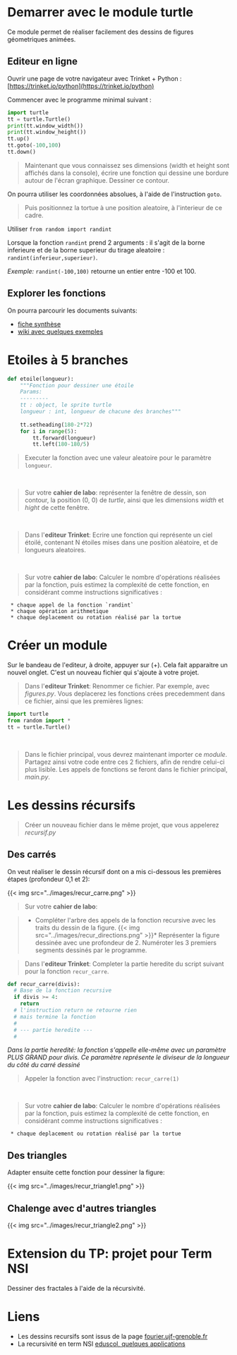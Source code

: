 # Demarrer avec le module turtle
Ce module permet de réaliser facilement des dessins de figures géometriques animées.

## Editeur en ligne
Ouvrir une page de votre navigateur avec Trinket + Python : [https://trinket.io/python](https://trinket.io/python)

Commencer avec le programme minimal suivant : 

```python
import turtle
tt = turtle.Turtle()
print(tt.window_width())
print(tt.window_height())
tt.up()
tt.goto(-100,100)
tt.down()
```

> Maintenant que vous connaissez ses dimensions (width et height sont affichés dans la console), écrire une fonction qui dessine une bordure autour de l'écran graphique. Dessiner ce contour.

On pourra utiliser les coordonnées absolues, à l'aide de l'instruction `goto`.

> Puis positionnez la tortue à une position aleatoire, à l'interieur de ce cadre.

Utiliser `from random import randint` 

Lorsque la fonction `randint` prend 2 arguments : il s'agit de la borne inferieure et de la borne superieur du tirage aleatoire : `randint(inferieur,superieur)`.

*Exemple:* `randint(-100,100)` retourne un entier entre -100 et 100.

## Explorer les fonctions
On pourra parcourir les documents suivants:

* [fiche synthèse](https://perso.limsi.fr/pointal/_media/python:turtle:turtleref.pdf)
* [wiki avec quelques exemples](https://wiki.mchobby.be/index.php?title=Python-Turtle-Exemple2)


# Etoiles à 5 branches

```python
def etoile(longueur):
    """Fonction pour dessiner une étoile
    Params:
    ---------
    tt : object, le sprite turtle
    longueur : int, longueur de chacune des branches"""
    
    tt.setheading(180-2*72)
    for i in range(5):
        tt.forward(longueur)
        tt.left(180-180/5)
 ```
 
 > Executer la fonction avec une valeur aleatoire pour le paramètre `longueur`.
 
 <br>

 > Sur votre **cahier de labo**: représenter la fenêtre de dessin, son contour, la position (0, 0) de *turtle*, ainsi que les dimensions *width* et *hight* de cette fenêtre.

 <br>
 
 > Dans l'**editeur Trinket**: Ecrire une fonction qui représente un ciel étoilé, contenant N étoiles mises dans une position aléatoire, et de longueurs aleatoires.
 
 <br>
 
 > Sur votre **cahier de labo**: Calculer le nombre d'opérations réalisées par la fonction, puis estimez la complexité de cette fonction, en considérant comme instructions significatives : 
 	
 	 * chaque appel de la fonction `randint`
 	 * chaque opération arithmetique
 	 * chaque deplacement ou rotation réalisé par la tortue

# Créer un module
Sur le bandeau de l'editeur, à droite, appuyer sur (+).
Cela fait apparaitre un nouvel onglet. C'est un nouveau fichier qui s'ajoute à votre projet.

> Dans l'**editeur Trinket**: Renommer ce fichier. Par exemple, avec *figures.py*. Vous deplacerez les fonctions crées precedemment dans ce fichier, ainsi que les premières lignes:

```python
import turtle
from random import *
tt = turtle.Turtle()
```

<br>

> Dans le fichier principal, vous devrez maintenant importer ce *module*. Partagez ainsi votre code entre ces 2 fichiers, afin de rendre celui-ci plus lisible. Les appels de fonctions se feront dans le fichier principal, *main.py*.

# Les dessins récursifs
> Créer un nouveau fichier dans le même projet, que vous appelerez *recursif.py*

## Des carrés
On veut réaliser le dessin récursif dont on a mis ci-dessous les premières étapes (profondeur 0,1 et 2):

{{< img src="../images/recur_carre.png" >}}



> Sur votre **cahier de labo**: 

> * Compléter l'arbre des appels de la fonction recursive avec les traits du dessin de la figure.
{{< img src="../images/recur_directions.png" >}}* Représenter la figure dessinée avec une profondeur de 2. Numéroter les 3 premiers segments dessinés par le programme.

> Dans l'**editeur Trinket**: Completer la partie heredite du script suivant pour la fonction `recur_carre`. 

```python
def recur_carre(divis):
  # Base de la fonction recursive
  if divis >= 4:
    return
  # l'instruction return ne retourne rien 
  # mais termine la fonction
  # 
  # --- partie heredite ---
  # 
```

*Dans la partie heredité: la fonction s'appelle elle-même avec un paramètre PLUS GRAND pour divis. Ce paramètre représente le diviseur de la longueur du côté du carré dessiné*

> Appeler la fonction avec l'instruction: `recur_carre(1)`

<br>

> Sur votre **cahier de labo**: Calculer le nombre d'opérations réalisées par la fonction, puis estimez la complexité de cette fonction, en considérant comme instructions significatives : 
    
     * chaque deplacement ou rotation réalisé par la tortue

## Des triangles
Adapter ensuite cette fonction pour dessiner la figure:

{{< img src="../images/recur_triangle1.png" >}}
## Chalenge avec d'autres triangles

{{< img src="../images/recur_triangle2.png" >}}

# Extension du TP: projet pour Term NSI
Dessiner des fractales à l'aide de la récursivité.

# Liens
* Les dessins recursifs sont issus de la page [fourier.ujf-grenoble.fr](https://www-fourier.ujf-grenoble.fr/~parisse/giac/doc/fr/casrouge/casrouge019.html)
* La recursivité en term NSI [eduscol, quelques applications](https://eduscol.education.fr/document/10103/download)



